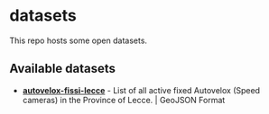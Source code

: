 # datasets
This repo hosts some open datasets.

## Available datasets
- [**autovelox-fissi-lecce**](https://github.com/jeckodevelopment/datasets/blob/master/autovelox-fissi-lecce.geojson) - List of all active fixed Autovelox (Speed cameras) in the Province of Lecce. | GeoJSON Format
